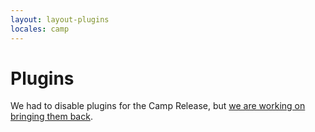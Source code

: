 ```yaml
---
layout: layout-plugins
locales: camp
---
```


# Plugins

We had to disable plugins for the Camp Release, but [we are working on bringing them back](https://github.com/gr2m/milestones/issues/89).
